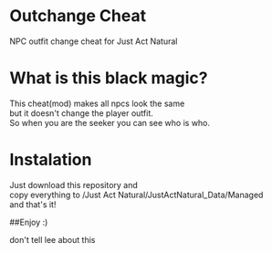 # Outchange Cheat
NPC outfit change cheat for Just Act Natural
# What is this black magic?
This cheat(mod) makes all npcs look the same<br/>
but it doesn't change the player outfit.<br/>
So when you are the seeker you can see who is who.
# Instalation
Just download this repository and<br/>
copy everything to <where is JAN located>/Just Act Natural/JustActNatural_Data/Managed<br/>
and that's it!
  
##Enjoy :)

don't tell lee about this
